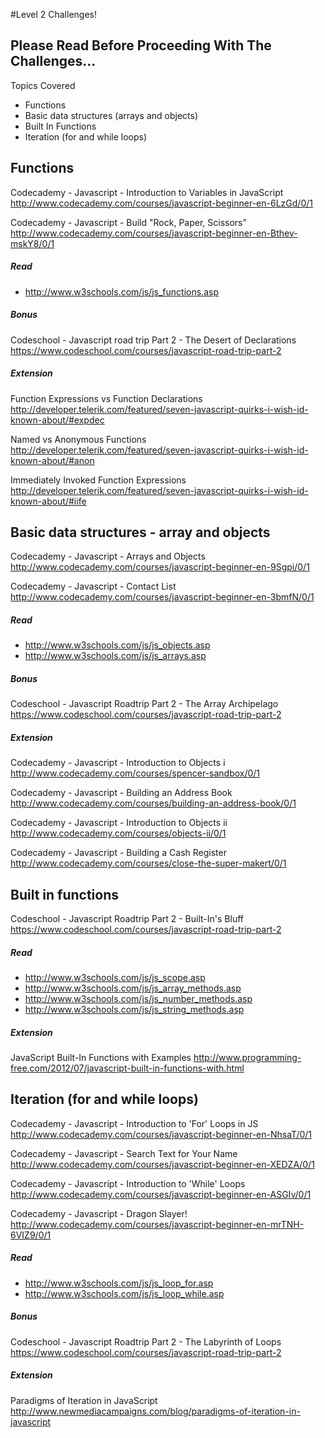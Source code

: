 #Level 2 Challenges!

## Please Read Before Proceeding With The Challenges...

Topics Covered

- Functions
- Basic data structures (arrays and objects)
- Built In Functions
- Iteration (for and while loops)

## Functions
Codecademy - Javascript - Introduction to Variables in JavaScript
<http://www.codecademy.com/courses/javascript-beginner-en-6LzGd/0/1>

Codecademy - Javascript - Build "Rock, Paper, Scissors"
<http://www.codecademy.com/courses/javascript-beginner-en-Bthev-mskY8/0/1>

##### Read
- <http://www.w3schools.com/js/js_functions.asp>

##### Bonus

Codeschool - Javascript road trip Part 2 - The Desert of Declarations
<https://www.codeschool.com/courses/javascript-road-trip-part-2>

##### Extension

Function Expressions vs Function Declarations
<http://developer.telerik.com/featured/seven-javascript-quirks-i-wish-id-known-about/#expdec>

Named vs Anonymous Functions
<http://developer.telerik.com/featured/seven-javascript-quirks-i-wish-id-known-about/#anon>

Immediately Invoked Function Expressions
<http://developer.telerik.com/featured/seven-javascript-quirks-i-wish-id-known-about/#iife>

## Basic data structures - array and objects

Codecademy - Javascript - Arrays and Objects
<http://www.codecademy.com/courses/javascript-beginner-en-9Sgpi/0/1>

Codecademy - Javascript - Contact List
<http://www.codecademy.com/courses/javascript-beginner-en-3bmfN/0/1>

##### Read
- <http://www.w3schools.com/js/js_objects.asp>
- <http://www.w3schools.com/js/js_arrays.asp>

##### Bonus

Codeschool - Javascript Roadtrip Part 2 - The Array Archipelago
<https://www.codeschool.com/courses/javascript-road-trip-part-2>

##### Extension

Codecademy - Javascript - Introduction to Objects i
<http://www.codecademy.com/courses/spencer-sandbox/0/1>

Codecademy - Javascript - Building an Address Book
<http://www.codecademy.com/courses/building-an-address-book/0/1>

Codecademy - Javascript - Introduction to Objects ii
<http://www.codecademy.com/courses/objects-ii/0/1>

Codecademy - Javascript - Building a Cash Register
<http://www.codecademy.com/courses/close-the-super-makert/0/1>

## Built in functions

Codeschool - Javascript Roadtrip Part 2 - Built-In's Bluff
<https://www.codeschool.com/courses/javascript-road-trip-part-2>

##### Read
- <http://www.w3schools.com/js/js_scope.asp>
- <http://www.w3schools.com/js/js_array_methods.asp>
- <http://www.w3schools.com/js/js_number_methods.asp>
- <http://www.w3schools.com/js/js_string_methods.asp>

##### Extension

JavaScript Built-In Functions with Examples
<http://www.programming-free.com/2012/07/javascript-built-in-functions-with.html>

## Iteration (for and while loops)
Codecademy - Javascript - Introduction to 'For' Loops in JS
<http://www.codecademy.com/courses/javascript-beginner-en-NhsaT/0/1>

Codecademy - Javascript - Search Text for Your Name
<http://www.codecademy.com/courses/javascript-beginner-en-XEDZA/0/1>

Codecademy - Javascript - Introduction to 'While' Loops
<http://www.codecademy.com/courses/javascript-beginner-en-ASGIv/0/1>

Codecademy - Javascript - Dragon Slayer!
<http://www.codecademy.com/courses/javascript-beginner-en-mrTNH-6VIZ9/0/1>

##### Read
- <http://www.w3schools.com/js/js_loop_for.asp>
- <http://www.w3schools.com/js/js_loop_while.asp>

##### Bonus

Codeschool - Javascript Roadtrip Part 2 - The Labyrinth of Loops
<https://www.codeschool.com/courses/javascript-road-trip-part-2>

##### Extension

Paradigms of Iteration in JavaScript
<http://www.newmediacampaigns.com/blog/paradigms-of-iteration-in-javascript>

